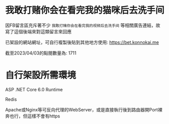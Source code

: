 # 我敢打赌你会在看完我的猫咪后去洗手间
因FB留言區充斥著不少 `我敢打赌你会在看完我的视频后去洗手间` 等相關廣告連結，故寫了這個後端來對這類留言來回應

已架設的網站網址，可自行複製後貼到其他地方使用: https://bet.konnokai.me

截至2023/04/03的點閱數量為: 1711

# 自行架設所需環境
ASP .NET Core 6.0 Runtime

Redis

Apache或Nginx等可反向代理的WebServer，或是直接執行後到路由器開Port裸奔也行，但這樣不會有https